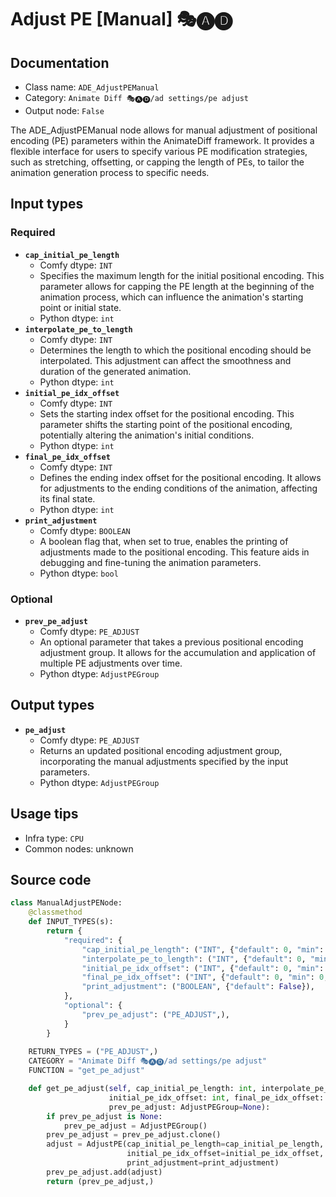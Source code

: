# Adjust PE [Manual] 🎭🅐🅓
## Documentation
- Class name: `ADE_AdjustPEManual`
- Category: `Animate Diff 🎭🅐🅓/ad settings/pe adjust`
- Output node: `False`

The ADE_AdjustPEManual node allows for manual adjustment of positional encoding (PE) parameters within the AnimateDiff framework. It provides a flexible interface for users to specify various PE modification strategies, such as stretching, offsetting, or capping the length of PEs, to tailor the animation generation process to specific needs.
## Input types
### Required
- **`cap_initial_pe_length`**
    - Comfy dtype: `INT`
    - Specifies the maximum length for the initial positional encoding. This parameter allows for capping the PE length at the beginning of the animation process, which can influence the animation's starting point or initial state.
    - Python dtype: `int`
- **`interpolate_pe_to_length`**
    - Comfy dtype: `INT`
    - Determines the length to which the positional encoding should be interpolated. This adjustment can affect the smoothness and duration of the generated animation.
    - Python dtype: `int`
- **`initial_pe_idx_offset`**
    - Comfy dtype: `INT`
    - Sets the starting index offset for the positional encoding. This parameter shifts the starting point of the positional encoding, potentially altering the animation's initial conditions.
    - Python dtype: `int`
- **`final_pe_idx_offset`**
    - Comfy dtype: `INT`
    - Defines the ending index offset for the positional encoding. It allows for adjustments to the ending conditions of the animation, affecting its final state.
    - Python dtype: `int`
- **`print_adjustment`**
    - Comfy dtype: `BOOLEAN`
    - A boolean flag that, when set to true, enables the printing of adjustments made to the positional encoding. This feature aids in debugging and fine-tuning the animation parameters.
    - Python dtype: `bool`
### Optional
- **`prev_pe_adjust`**
    - Comfy dtype: `PE_ADJUST`
    - An optional parameter that takes a previous positional encoding adjustment group. It allows for the accumulation and application of multiple PE adjustments over time.
    - Python dtype: `AdjustPEGroup`
## Output types
- **`pe_adjust`**
    - Comfy dtype: `PE_ADJUST`
    - Returns an updated positional encoding adjustment group, incorporating the manual adjustments specified by the input parameters.
    - Python dtype: `AdjustPEGroup`
## Usage tips
- Infra type: `CPU`
- Common nodes: unknown


## Source code
```python
class ManualAdjustPENode:
    @classmethod
    def INPUT_TYPES(s):
        return {
            "required": {
                "cap_initial_pe_length": ("INT", {"default": 0, "min": 0, "step": 1}),
                "interpolate_pe_to_length": ("INT", {"default": 0, "min": 0, "step": 1}),
                "initial_pe_idx_offset": ("INT", {"default": 0, "min": 0, "step": 1}),
                "final_pe_idx_offset": ("INT", {"default": 0, "min": 0, "step": 1}),
                "print_adjustment": ("BOOLEAN", {"default": False}),
            },
            "optional": {
                "prev_pe_adjust": ("PE_ADJUST",),
            }
        }
    
    RETURN_TYPES = ("PE_ADJUST",)
    CATEGORY = "Animate Diff 🎭🅐🅓/ad settings/pe adjust"
    FUNCTION = "get_pe_adjust"

    def get_pe_adjust(self, cap_initial_pe_length: int, interpolate_pe_to_length: int, 
                      initial_pe_idx_offset: int, final_pe_idx_offset: int, print_adjustment: bool,
                      prev_pe_adjust: AdjustPEGroup=None):
        if prev_pe_adjust is None:
            prev_pe_adjust = AdjustPEGroup()
        prev_pe_adjust = prev_pe_adjust.clone()
        adjust = AdjustPE(cap_initial_pe_length=cap_initial_pe_length, interpolate_pe_to_length=interpolate_pe_to_length,
                          initial_pe_idx_offset=initial_pe_idx_offset, final_pe_idx_offset=final_pe_idx_offset,
                          print_adjustment=print_adjustment)
        prev_pe_adjust.add(adjust)
        return (prev_pe_adjust,)

```
